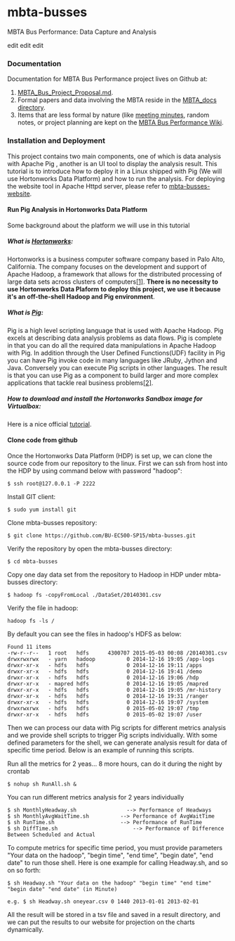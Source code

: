 # mbta-busses
MBTA Bus Performance: Data Capture and Analysis

edit edit edit 

### Documentation
Documentation for MBTA Bus Performance project lives on Github at:

1. [MBTA_Bus_Project_Proposal.md](https://github.com/BU-EC500-SP15/mbta-busses/blob/master/MBTA_Bus_Project_Proposal.md).
2. Formal papers and data involving the MBTA reside in the [MBTA_docs directory](https://github.com/BU-EC500-SP15/mbta-busses/tree/master/MBTA_docs).
3. Items that are less formal by nature (like [meeting minutes][mm], random notes, or project planning are kept on the [MBTA Bus Performance Wiki](https://github.com/BU-EC500-SP15/mbta-busses/wiki).

[mm]:	https://github.com/BU-EC500-SP15/mbta-busses/wiki

### Installation and Deployment

This project contains two main components, one of which is data analysis with Apache Pig , another is an UI tool to display the analysis result. This tutorial is to introduce how to deploy it in a Linux shipped with Pig (We will use Hortonworks Data Platform) and how to run the analysis. For deploying the website tool in Apache Httpd server, please refer to [mbta-busses-website](https://github.com/BU-EC500-SP15/mbta-busses-website/blob/master/README.md).

#### Run Pig Analysis in Hortonworks Data Platform

Some background about the platform we will use in this tutorial

##### What is [Hortonworks](http://en.wikipedia.org/wiki/Hortonworks):

Hortonworks is a business computer software company based in Palo Alto, California. The company focuses on the development and support of Apache Hadoop, a framework that allows for the distributed processing of large data sets across clusters of computers[[1]](http://en.wikipedia.org/wiki/Hortonworks). **There is no necessity to use Hortonworks Data Plaform to deploy this project, we use it because it's an off-the-shell Hadoop and Pig environment**.

##### What is [Pig](http://hortonworks.com/hadoop-tutorial/how-to-process-data-with-apache-pig/):

Pig is a high level scripting language that is used with Apache Hadoop. Pig excels at describing data analysis problems as data flows. Pig is complete in that you can do all the required data manipulations in Apache Hadoop with Pig. In addition through the User Defined Functions(UDF) facility in Pig you can have Pig invoke code in many languages like JRuby, Jython and Java. Conversely you can execute Pig scripts in other languages. The result is that you can use Pig as a component to build larger and more complex applications that tackle real business problems[[2]](http://hortonworks.com/hadoop-tutorial/how-to-process-data-with-apache-pig/).

##### How to download and install the Hortonworks Sandbox image for Virtualbox:

Here is a nice official [tutorial](http://hortonworks.com/products/hortonworks-sandbox/#install).

#### Clone code from github

Once the Hortonworks Data Platform (HDP) is set up, we can clone the source code from our repository to the linux. First we can ssh from host into the HDP by using command below with password "hadoop":
```
$ ssh root@127.0.0.1 -P 2222
```
Install GIT client:
```
$ sudo yum install git
```
Clone mbta-busses repository:
```
$ git clone https://github.com/BU-EC500-SP15/mbta-busses.git
```
Verify the repository by open the mbta-busses directory:
```
$ cd mbta-busses
```
Copy one day data set from the repository to Hadoop in HDP under mbta-busses directory:
```
$ hadoop fs -copyFromLocal ./DataSet/20140301.csv
```
Verify the file in hadoop:
```
hadoop fs -ls /
```
By default you can see the files in hadoop's HDFS as below:
```
Found 11 items
-rw-r--r--   1 root   hdfs      4300707 2015-05-03 00:08 /20140301.csv
drwxrwxrwx   - yarn   hadoop          0 2014-12-16 19:05 /app-logs
drwxr-xr-x   - hdfs   hdfs            0 2014-12-16 19:11 /apps
drwxr-xr-x   - hdfs   hdfs            0 2014-12-16 19:41 /demo
drwxr-xr-x   - hdfs   hdfs            0 2014-12-16 19:06 /hdp
drwxr-xr-x   - mapred hdfs            0 2014-12-16 19:05 /mapred
drwxr-xr-x   - hdfs   hdfs            0 2014-12-16 19:05 /mr-history
drwxr-xr-x   - hdfs   hdfs            0 2014-12-16 19:31 /ranger
drwxr-xr-x   - hdfs   hdfs            0 2014-12-16 19:07 /system
drwxrwxrwx   - hdfs   hdfs            0 2015-05-02 19:07 /tmp
drwxr-xr-x   - hdfs   hdfs            0 2015-05-02 19:07 /user
```
Then we can process our data with Pig scripts for different metrics analysis and we provide shell scripts to trigger Pig scripts individually. With some defined parameters for the shell, we can generate analysis result for data of specific time period. Below is an example of running this scripts.

Run all the metrics for 2 yeas... 8 more hours, can do it during the night by crontab
```
$ nohup sh RunAll.sh &
```
You can run different metrics analysis for 2 years individually
```
$ sh MonthlyHeadway.sh                --> Performance of Headways
$ sh MonthlyAvgWaitTime.sh			--> Performance of AvgWaitTime
$ sh RunTime.sh						--> Performance of RunTime
$ sh DiffTime.sh 						--> Performance of Difference Between Scheduled and Actual 
```
To compute metrics for specific time period, you must provide parameters "Your data on the hadoop", "begin time", "end time", "begin date", "end date" to run those shell. Here is one example for calling Headway.sh, and so on so forth:
```
$ sh Headway.sh "Your data on the hadoop" "begin time" "end time" "begin date" "end date" (in Minute)

e.g. $ sh Headway.sh oneyear.csv 0 1440 2013-01-01 2013-02-01
```
All the result will be stored in a tsv file and saved in a result directory, and we can put the results to our website for projection on the charts dynamically.

